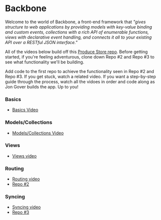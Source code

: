 # Backbone

Welcome to the world of Backbone, a front-end framework that _"gives structure to web applications by providing models with key-value binding and custom events, collections with a rich API of enumerable functions, views with declarative event handling, and connects it all to your existing API over a RESTful JSON interface."_

All of the videos below build off this [Produce Store repo](https://learn.co/lessons/3837). Before getting started, if you're feeling adventurous, clone down Repo #2 and Repo #3 to see what functionality we'll be building.

Add code to the first repo to achieve the functionality seen in Repo #2 and Repo #3. If you get stuck, watch a related video. If you want a step-by-step guide through the process, watch all the vidoes in order and code along as Jon Gover builds the app. Up to you!

### Basics

* [Basics Video](https://www.youtube.com/playlist?list=PLj148bJp5wiyKMxYka6m0pOfRzKzrQI5I)

### Models/Collections

* [Models/Collections Video](https://www.youtube.com/playlist?list=PLj148bJp5wixXYXZSjgTK6qasGM1HmrQ_)

### Views

* [Views video](https://www.youtube.com/playlist?list=PLj148bJp5wiyPX9aFIXE5plmxy2lVWTGN)

### Routing

* [Routing video](https://www.youtube.com/playlist?list=PLj148bJp5wixhi-s8ODPWSbnttvy6bZSQ)
* [Repo #2](https://github.com/jongrover/backbone-router-example)

### Syncing

* [Syncing video](https://www.youtube.com/playlist?list=PLj148bJp5wiw9J3BYOyzbcYuOtdT3MxVt)
* [Repo #3](https://learn.co/lessons/2533)


